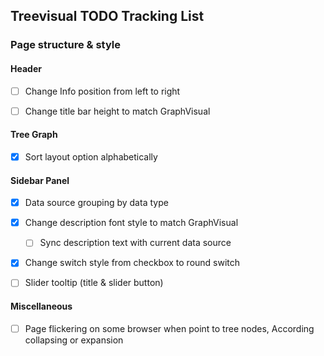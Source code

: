 ## Treevisual TODO Tracking List

### Page structure & style

#### Header

- [ ] Change Info position from left to right
- [ ] Change title bar height to match GraphVisual



#### Tree Graph

- [x] Sort layout option alphabetically



#### Sidebar Panel

- [x] Data source grouping by data type
- [x] Change description font style to match GraphVisual
  - [ ] Sync description text with current data source
- [x] Change switch style from checkbox to round switch
- [ ] Slider tooltip (title & slider button)



#### Miscellaneous

- [ ] Page flickering on some browser when point to tree nodes, According collapsing or expansion 

